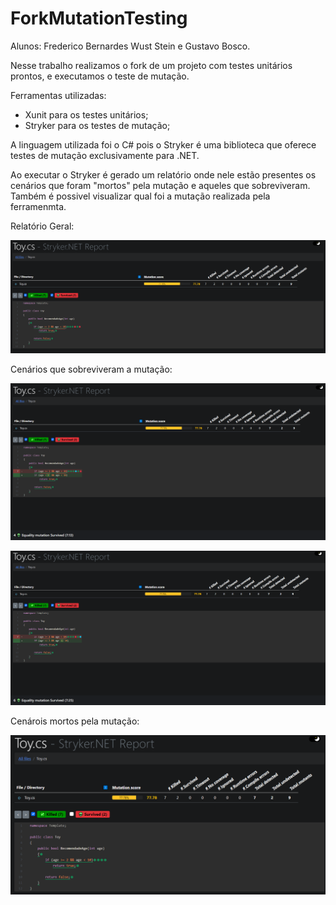 # ForkMutationTesting

<p>Alunos: Frederico Bernardes Wust Stein e Gustavo Bosco.</p>

<p>Nesse trabalho realizamos o fork de um projeto com testes unitários prontos, e executamos o teste de mutação.</p>
<p>Ferramentas utilizadas:</p>

- Xunit para os testes unitários;
- Stryker para os testes de mutação;

<p>A linguagem utilizada foi o C# pois o Stryker é uma biblioteca que oferece testes de mutação exclusivamente para .NET.</p>
<p>Ao executar o Stryker é gerado um relatório onde nele estão presentes os cenários que foram "mortos" pela mutação e aqueles que sobreviveram. Também é possivel visualizar qual foi a mutação realizada pela ferramenmta.</p>

<p>Relatório Geral:</p>
<p align="center"><img src="img/img1.png"></p>

<p>Cenários que sobreviveram a mutação:</p>
<p align="center"><img src="img/sobrevivente1.png"></p>
<p align="center"><img src="img/sobrevivente2.png"></p>

<p>Cenárois mortos pela mutação:</p>

<p align="center"><img src="img/cenarioMortos.png"></p>



